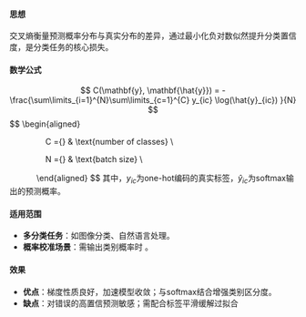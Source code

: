 #### 思想
交叉熵衡量预测概率分布与真实分布的差异，通过最小化负对数似然提升分类置信度，是分类任务的核心损失。
#### 数学公式
$$
C(\mathbf{y}, \mathbf{\hat{y}}) = -\frac{\sum\limits_{i=1}^{N}\sum\limits_{c=1}^{C} y_{ic} \log(\hat{y}_{ic}) }{N}
$$
$$
\begin{aligned}

                C ={} & \text{number of classes} \\

                N ={} & \text{batch size} \\

            \end{aligned}
$$
其中，$y_{ic}$​为one-hot编码的真实标签，$\hat{y}_{ic}$​为softmax输出的预测概率。
#### 适用范围
- **多分类任务**：如图像分类、自然语言处理。
- **概率校准场景**：需输出类别概率时 。

#### 效果

- **优点**：梯度性质良好，加速模型收敛；与softmax结合增强类别区分度。
- **缺点**：对错误的高置信预测敏感；需配合标签平滑缓解过拟合